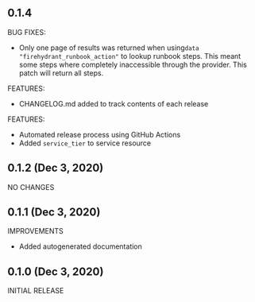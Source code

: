 ## 0.1.4

BUG FIXES:
* Only one page of results was returned when using`data "firehydrant_runbook_action"` to lookup runbook steps. This meant some steps where completely inaccessible through the provider. This patch will return all steps.

FEATURES:
* CHANGELOG.md added to track contents of each release

FEATURES:
* Automated release process using GitHub Actions
* Added `service_tier` to service resource
## 0.1.2 (Dec 3, 2020)

NO CHANGES
## 0.1.1 (Dec 3, 2020)

IMPROVEMENTS
* Added autogenerated documentation

## 0.1.0 (Dec 3, 2020)

INITIAL RELEASE
